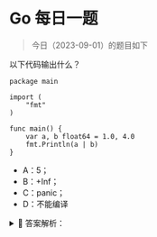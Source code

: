 # Go 每日一题

> 今日（2023-09-01）的题目如下

以下代码输出什么？

```golang
package main

import (
	"fmt"
)

func main() {
	var a, b float64 = 1.0, 4.0
	fmt.Println(a | b)
}
```

- A：5；
- B：+Inf；
- C：panic；
- D：不能编译

<details>
<summary style="cursor: pointer">🔑 答案解析：</summary>
<div>

正确答案：D

`|` 操作是按位或操作符，它的操作数只能是整数，而上面这道题的操作数是 float64，因此编译不通过。

这是 Go 规范的内容 [https://docs.studygolang.com/ref/spec#Arithmetic_operators](https://docs.studygolang.com/ref/spec#Arithmetic_operators)：

```
+    sum                    integers, floats, complex values, strings
-    difference             integers, floats, complex values
*    product                integers, floats, complex values
/    quotient               integers, floats, complex values
%    remainder              integers

&    bitwise AND            integers
|    bitwise OR             integers
^    bitwise XOR            integers
&^   bit clear (AND NOT)    integers

<<   left shift             integer << integer >= 0
>>   right shift            integer >> integer >= 0
```

可以通过 play 在线编译看看：[https://play.studygolang.com/p/lLMbGE_ajrg](https://play.studygolang.com/p/lLMbGE_ajrg)

</div>
</details>
